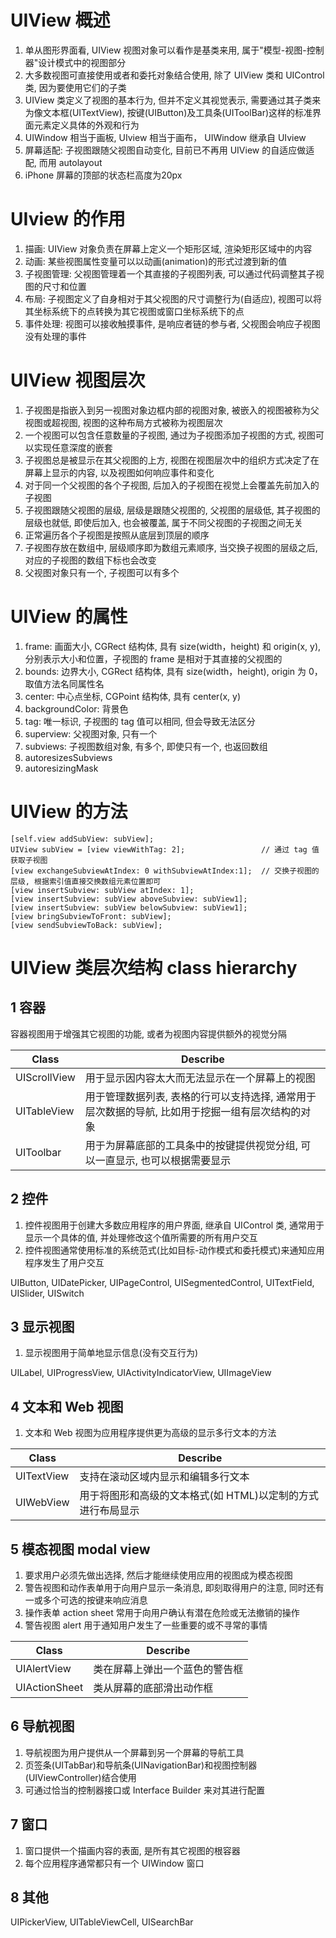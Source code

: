 # UIView 概述

1. 单从图形界面看, UIView 视图对象可以看作是基类来用, 属于"模型-视图-控制器"设计模式中的视图部分
2. 大多数视图可直接使用或者和委托对象结合使用, 除了 UIView 类和 UIControl 类, 因为要使用它们的子类
3. UIView 类定义了视图的基本行为, 但并不定义其视觉表示, 需要通过其子类来为像文本框(UITextView), 按键(UIButton)及工具条(UIToolBar)这样的标准界面元素定义具体的外观和行为
4. UIWindow 相当于画板, UIview 相当于画布， UIWindow 继承自 UIview
5. 屏幕适配: 子视图跟随父视图自动变化, 目前已不再用 UIView 的自适应做适配, 而用 autolayout
1. iPhone 屏幕的顶部的状态栏高度为20px


# UIview 的作用

1. 描画: UIView 对象负责在屏幕上定义一个矩形区域, 渲染矩形区域中的内容
2. 动画: 某些视图属性变量可以以动画(animation)的形式过渡到新的值
3. 子视图管理: 父视图管理着一个其直接的子视图列表, 可以通过代码调整其子视图的尺寸和位置
4. 布局: 子视图定义了自身相对于其父视图的尺寸调整行为(自适应), 视图可以将其坐标系统下的点转换为其它视图或窗口坐标系统下的点
5. 事件处理: 视图可以接收触摸事件, 是响应者链的参与者, 父视图会响应子视图没有处理的事件

# UIView 视图层次

1. 子视图是指嵌入到另一视图对象边框内部的视图对象, 被嵌入的视图被称为父视图或超视图, 视图的这种布局方式被称为视图层次
2. 一个视图可以包含任意数量的子视图, 通过为子视图添加子视图的方式, 视图可以实现任意深度的嵌套
3. 子视图总是被显示在其父视图的上方, 视图在视图层次中的组织方式决定了在屏幕上显示的内容, 以及视图如何响应事件和变化
4. 对于同一个父视图的各个子视图, 后加入的子视图在视觉上会覆盖先前加入的子视图
5. 子视图跟随父视图的层级, 层级是跟随父视图的, 父视图的层级低, 其子视图的层级也就低, 即使后加入, 也会被覆盖, 属于不同父视图的子视图之间无关
6. 正常遍历各个子视图是按照从底层到顶层的顺序
7. 子视图存放在数组中, 层级顺序即为数组元素顺序, 当交换子视图的层级之后, 对应的子视图的数组下标也会改变
8. 父视图对象只有一个, 子视图可以有多个

# UIView 的属性

1. frame: 画面大小, CGRect 结构体, 具有 size(width，height) 和 origin(x, y), 分别表示大小和位置，子视图的 frame 是相对于其直接的父视图的
2. bounds: 边界大小, CGRect 结构体, 具有 size(width，height), origin 为 0， 取值方法名同属性名
3. center: 中心点坐标, CGPoint 结构体, 具有 center(x, y)
4. backgroundColor: 背景色
5. tag: 唯一标识, 子视图的 tag 值可以相同, 但会导致无法区分
6. superview: 父视图对象, 只有一个
7. subviews: 子视图数组对象, 有多个, 即使只有一个, 也返回数组
8. autoresizesSubviews
9. autoresizingMask

# UIView 的方法

```
[self.view addSubView: subView];
UIView subView = [view viewWithTag: 2];					// 通过 tag 值获取子视图
[view exchangeSubviewAtIndex: 0 withSubviewAtIndex:1];	// 交换子视图的层级, 根据索引值直接交换数组元素位置即可
[view insertSubview: subView atIndex: 1];
[view insertSubview: subView aboveSubview: subView1];
[view insertSubview: subView belowSubview: subView1];
[view bringSubviewToFront: subView];
[view sendSubviewToBack: subView];
```

# UIView 类层次结构 class hierarchy

## 1 容器

容器视图用于增强其它视图的功能, 或者为视图内容提供额外的视觉分隔

| Class        | Describe                                                                         |
| ------------ | -------------------------------------------------------------------------------- |
| UIScrollView | 用于显示因内容太大而无法显示在一个屏幕上的视图                                           |   
| UITableView  | 用于管理数据列表, 表格的行可以支持选择, 通常用于层次数据的导航, 比如用于挖掘一组有层次结构的对象 |
| UIToolbar    | 用于为屏幕底部的工具条中的按键提供视觉分组, 可以一直显示, 也可以根据需要显示                  |

## 2 控件

1. 控件视图用于创建大多数应用程序的用户界面, 继承自 UIControl 类, 通常用于显示一个具体的值, 并处理修改这个值所需要的所有用户交互
2. 控件视图通常使用标准的系统范式(比如目标-动作模式和委托模式)来通知应用程序发生了用户交互

UIButton, UIDatePicker, UIPageControl, UISegmentedControl, UITextField, UISlider, UISwitch

## 3 显示视图

1. 显示视图用于简单地显示信息(没有交互行为)

UILabel, UIProgressView, UIActivityIndicatorView, UIImageView

## 4 文本和 Web 视图

1. 文本和 Web 视图为应用程序提供更为高级的显示多行文本的方法

| Class        | Describe                                             |
| ------------ | ---------------------------------------------------- |
| UITextView   | 支持在滚动区域内显示和编辑多行文本                        |
| UIWebView    | 用于将图形和高级的文本格式(如 HTML)以定制的方式进行布局显示  |

## 5 模态视图 modal view

1. 要求用户必须先做出选择, 然后才能继续使用应用的视图成为模态视图
1. 警告视图和动作表单用于向用户显示一条消息, 即刻取得用户的注意, 同时还有一或多个可选的按键来响应消息
1. 操作表单 action sheet 常用于向用户确认有潜在危险或无法撤销的操作
2. 警告视图 alert 用于通知用户发生了一些重要的或不寻常的事情

| Class         | Describe                  |
| ------------- | ------------------------- |
| UIAlertView   | 类在屏幕上弹出一个蓝色的警告框 |
| UIActionSheet | 类从屏幕的底部滑出动作框      |

## 6 导航视图

1. 导航视图为用户提供从一个屏幕到另一个屏幕的导航工具
2. 页签条(UITabBar)和导航条(UINavigationBar)和视图控制器(UIViewController)结合使用
3. 可通过恰当的控制器接口或 Interface Builder 来对其进行配置

## 7 窗口

1. 窗口提供一个描画内容的表面, 是所有其它视图的根容器
2. 每个应用程序通常都只有一个 UIWindow 窗口

## 8 其他

UIPickerView, UITableViewCell, UISearchBar
